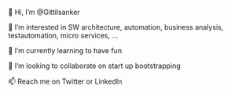 👋 Hi, I’m @Gittilsanker 

👀 I’m interested in SW architecture, automation, business analysis, testautomation, micro services, ...

🌱 I’m currently learning to have fun

💞️ I’m looking to collaborate on start up bootstrapping

📫 Reach me on Twitter or LinkedIn

<!---
Gittilsanker/Gittilsanker is a ✨ special ✨ repository because its `README.md` (this file) appears on your GitHub profile.
You can click the Preview link to take a look at your changes.
--->
